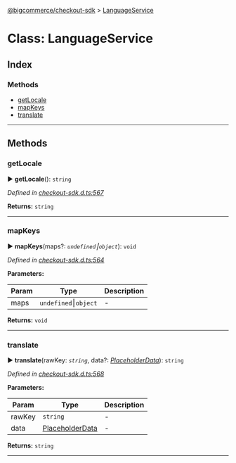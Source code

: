 [@bigcommerce/checkout-sdk](../README.md) > [LanguageService](../classes/languageservice.md)



# Class: LanguageService

## Index

### Methods

* [getLocale](languageservice.md#getlocale)
* [mapKeys](languageservice.md#mapkeys)
* [translate](languageservice.md#translate)



---
## Methods
<a id="getlocale"></a>

###  getLocale

► **getLocale**(): `string`



*Defined in [checkout-sdk.d.ts:567](https://github.com/bigcommerce/checkout-sdk-js/blob/66bc013/dist/checkout-sdk.d.ts#L567)*





**Returns:** `string`





___

<a id="mapkeys"></a>

###  mapKeys

► **mapKeys**(maps?: *`undefined`⎮`object`*): `void`



*Defined in [checkout-sdk.d.ts:564](https://github.com/bigcommerce/checkout-sdk-js/blob/66bc013/dist/checkout-sdk.d.ts#L564)*



**Parameters:**

| Param | Type | Description |
| ------ | ------ | ------ |
| maps | `undefined`⎮`object`   |  - |





**Returns:** `void`





___

<a id="translate"></a>

###  translate

► **translate**(rawKey: *`string`*, data?: *[PlaceholderData](../interfaces/placeholderdata.md)*): `string`



*Defined in [checkout-sdk.d.ts:568](https://github.com/bigcommerce/checkout-sdk-js/blob/66bc013/dist/checkout-sdk.d.ts#L568)*



**Parameters:**

| Param | Type | Description |
| ------ | ------ | ------ |
| rawKey | `string`   |  - |
| data | [PlaceholderData](../interfaces/placeholderdata.md)   |  - |





**Returns:** `string`





___


